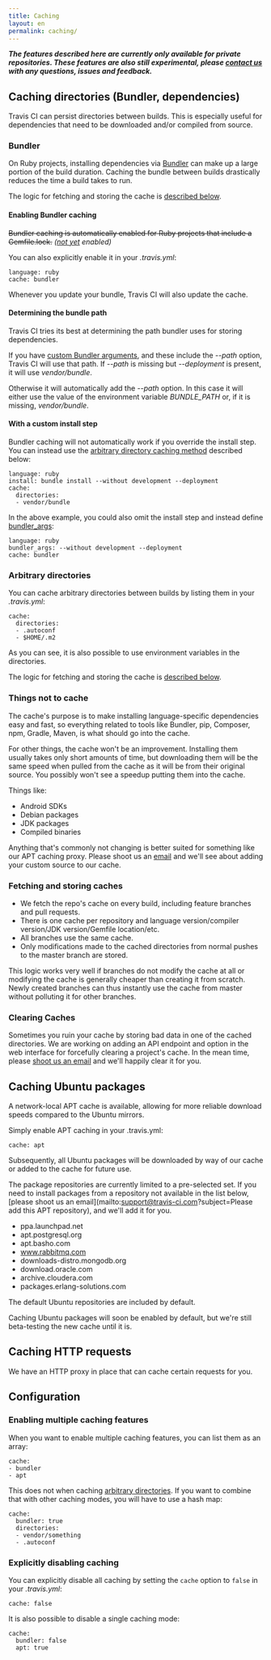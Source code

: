 ```yaml
---
title: Caching
layout: en
permalink: caching/
---
```


***The features described here are currently only available for private repositories. These features are also still experimental, please [contact us](mailto:support@travis-ci.com?subject=Caching) with any questions, issues and feedback.***

<div id="toc"></div>

## Caching directories (Bundler, dependencies)

Travis CI can persist directories between builds. This is especially useful for dependencies that need to be downloaded and/or compiled from source.

### Bundler

On Ruby projects, installing dependencies via [Bundler](http://bundler.io/) can make up a large portion of the build duration. Caching the bundle between builds drastically reduces the time a build takes to run.

The logic for fetching and storing the cache is [described below](#Fetching-and-storing-caches).

#### Enabling Bundler caching

<s>Bundler caching is automatically enabled for Ruby projects that include a Gemfile.lock.</s> *([not yet](https://github.com/travis-ci/travis-build/pull/148) enabled)*

You can also explicitly enable it in your *.travis.yml*:

    language: ruby
    cache: bundler

Whenever you update your bundle, Travis CI will also update the cache.

#### Determining the bundle path

Travis CI tries its best at determining the path bundler uses for storing dependencies.

If you have [custom Bundler arguments](/docs/user/languages/ruby/#Custom-Bundler-arguments-and-Gemfile-locations), and these include the *--path* option, Travis CI will use that path. If *--path* is missing but *--deployment* is present, it will use *vendor/bundle*.

Otherwise it will automatically add the *--path* option. In this case it will either use the value of the environment variable *BUNDLE_PATH* or, if it is missing, *vendor/bundle*.

#### With a custom install step

Bundler caching will not automatically work if you override the install step. You can instead use the [arbitrary directory caching method](#Arbitrary-directories) described below:

    language: ruby
    install: bundle install --without development --deployment
    cache:
      directories:
      - vendor/bundle

In the above example, you could also omit the install step and instead define [bundler_args](/docs/user/languages/ruby/#Custom-Bundler-arguments-and-Gemfile-locations):

    language: ruby
    bundler_args: --without development --deployment
    cache: bundler

### Arbitrary directories

You can cache arbitrary directories between builds by listing them in your *.travis.yml*:

    cache:
      directories:
      - .autoconf
      - $HOME/.m2

As you can see, it is also possible to use environment variables in the directories.

The logic for fetching and storing the cache is [described below](#Fetching-and-storing-caches).

### Things not to cache

The cache's purpose is to make installing language-specific dependencies easy
and fast, so everything related to tools like Bundler, pip, Composer, npm,
Gradle, Maven, is what should go into the cache.

For other things, the cache won't be an improvement. Installing them usually
takes only short amounts of time, but downloading them will be the same speed
when pulled from the cache as it will be from their original source. You
possibly won't see a speedup putting them into the cache.

Things like:

* Android SDKs
* Debian packages
* JDK packages
* Compiled binaries

Anything that's commonly not changing is better suited for something like our APT
caching proxy. Please shoot us an [email](mailto:support@travis-ci.com) and
we'll see about adding your custom source to our cache.

### Fetching and storing caches

* We fetch the repo's cache on every build, including feature branches and pull requests.
* There is one cache per repository and language version/compiler version/JDK version/Gemfile location/etc.
* All branches use the same cache.
* Only modifications made to the cached directories from normal pushes to the master branch are stored.

This logic works very well if branches do not modify the cache at all or modifying the cache is generally cheaper than creating it from scratch. Newly created branches can thus instantly use the cache from master without polluting it for other branches.

### Clearing Caches

Sometimes you ruin your cache by storing bad data in one of the cached directories. We are working on adding an API endpoint and option in the web interface for forcefully clearing a project's cache. In the mean time, please [shoot us an email](mailto:support@travis-ci.com) and we'll happily clear it for you.

## Caching Ubuntu packages

A network-local APT cache is available, allowing for more reliable download
speeds compared to the Ubuntu mirrors.

Simply enable APT caching in your .travis.yml:

    cache: apt

Subsequently, all Ubuntu packages will be downloaded by way of our
cache or added to the cache for future use.

The package repositories are currently limited to a pre-selected set. If you
need to install packages from a repository not available in the list below,
[please shoot us an email](mailto:support@travis-ci.com?subject=Please add this
APT repository), and we'll add it for you.

- ppa.launchpad.net
- apt.postgresql.org
- apt.basho.com
- www.rabbitmq.com
- downloads-distro.mongodb.org
- download.oracle.com
- archive.cloudera.com
- packages.erlang-solutions.com

The default Ubuntu repositories are included by default.

Caching Ubuntu packages will soon be enabled by default, but we're still
beta-testing the new cache until it is.

## Caching HTTP requests

We have an HTTP proxy in place that can cache certain requests for you.

## Configuration

### Enabling multiple caching features

When you want to enable multiple caching features, you can list them as an array:

    cache:
    - bundler
    - apt

This does not when caching [arbitrary directories](#Arbitrary-directories). If you want to combine that with other caching modes, you will have to use a hash map:

    cache:
      bundler: true
      directories:
      - vendor/something
      - .autoconf

### Explicitly disabling caching

You can explicitly disable all caching by setting the `cache` option to `false` in your *.travis.yml*:

    cache: false

It is also possible to disable a single caching mode:

    cache:
      bundler: false
      apt: true
